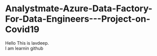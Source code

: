 # Analystmate-Azure-Data-Factory-For-Data-Engineers---Project-on-Covid19

Hello This is lavdeep. 
<br>
I am learnin github
